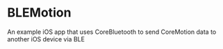 # BLEMotion
An example iOS app that uses CoreBluetooth to send CoreMotion data to another iOS device via BLE
